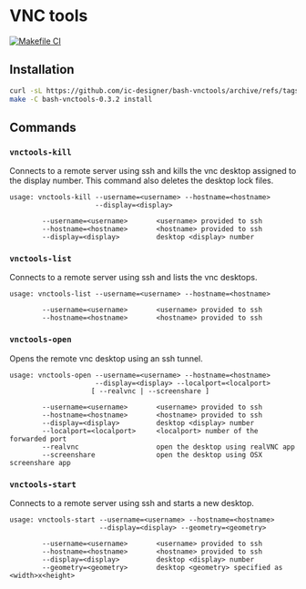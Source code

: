 # VNC tools
[![Makefile CI](https://github.com/ic-designer/bash-vnctools/actions/workflows/makefile.yml/badge.svg)](https://github.com/ic-designer/bash-vnctools/actions/workflows/makefile.yml)

## Installation

```bash
curl -sL https://github.com/ic-designer/bash-vnctools/archive/refs/tags/0.3.2.tar.gz | tar xz
make -C bash-vnctools-0.3.2 install
```

## Commands

### `vnctools-kill`

Connects to a remote server using ssh and kills the vnc desktop assigned to the display number.
This command also deletes the desktop lock files.

```
usage: vnctools-kill --username=<username> --hostname=<hostname>
                     --display=<display>

        --username=<username>       <username> provided to ssh
        --hostname=<hostname>       <hostname> provided to ssh
        --display=<display>         desktop <display> number
```


### `vnctools-list`

Connects to a remote server using ssh and lists the vnc desktops.

```
usage: vnctools-list --username=<username> --hostname=<hostname>

        --username=<username>       <username> provided to ssh
        --hostname=<hostname>       <hostname> provided to ssh
```


### `vnctools-open`

Opens the remote vnc desktop using an ssh tunnel.

```
usage: vnctools-open --username=<username> --hostname=<hostname>
                     --display=<display> --localport=<localport>
                    [ --realvnc | --screenshare ]

        --username=<username>       <username> provided to ssh
        --hostname=<hostname>       <hostname> provided to ssh
        --display=<display>         desktop <display> number
        --localport=<localport>     <localport> number of the forwarded port
        --realvnc                   open the desktop using realVNC app
        --screenshare               open the desktop using OSX screenshare app

```


### `vnctools-start`

Connects to a remote server using ssh and starts a new desktop.

```
usage: vnctools-start --username=<username> --hostname=<hostname>
                      --display=<display> --geometry=<geometry>

        --username=<username>       <username> provided to ssh
        --hostname=<hostname>       <hostname> provided to ssh
        --display=<display>         desktop <display> number
        --geometry=<geometry>       desktop <geometry> specified as <width>x<height>
```
